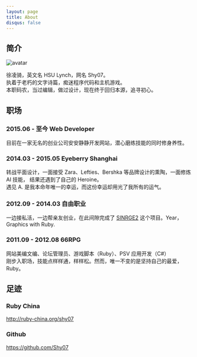 ```yaml
---
layout: page
title: About
disqus: false
---
```


## 简介

![avatar](https://s.gravatar.com/avatar/2c10bae9c5a107139f3f8085a37da265?s=120)

徐凌骑，英文名 HSU Lynch，网名 Shy07。  
执着于老朽的文字诗篇，痴迷程序代码和主机游戏。  
本职码农，当过编辑，做过设计，现在终于回归本源，追寻初心。

## 职场

### 2015.06 - 至今 Web Developer

目前在一家无名的创业公司安安静静开发网站，潜心磨练技能的同时修身养性。

### 2014.03 - 2015.05 Eyeberry Shanghai

转战平面设计，一面接受 Zara、Lefties、Bershka 等品牌设计的熏陶，一面修炼 AI 技能，
结果还遇到了自己的 Heroine。  
遇见 A. 是我本命年唯一的幸运，而这份幸运却用光了我所有的运气。

### 2012.09 - 2014.03 自由职业

一边接私活，一边帮亲友创业，在此间隙完成了 [SINRGE2][] 这个项目。Year，Graphics with Ruby.

### 2011.09 - 2012.08 66RPG

网站美编文编、论坛管理员、游戏脚本（Ruby）、PSV 应用开发（C#）  
刚步入职场，技能点样样通，样样松。然而，唯一不变的是坚持自己的最爱，Ruby。

## 足迹

### Ruby China

http://ruby-china.org/shy07

### Github

https://github.com/Shy07


[SINRGE2]:   https://github.com/Shy07/SINRGE2  "SINRGE2"